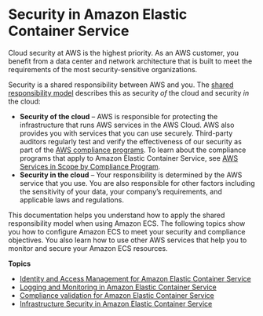 # Security in Amazon Elastic Container Service<a name="security"></a>

Cloud security at AWS is the highest priority\. As an AWS customer, you benefit from a data center and network architecture that is built to meet the requirements of the most security\-sensitive organizations\.

Security is a shared responsibility between AWS and you\. The [shared responsibility model](http://aws.amazon.com/compliance/shared-responsibility-model/) describes this as security *of* the cloud and security *in* the cloud:
+ **Security of the cloud** – AWS is responsible for protecting the infrastructure that runs AWS services in the AWS Cloud\. AWS also provides you with services that you can use securely\. Third\-party auditors regularly test and verify the effectiveness of our security as part of the [AWS compliance programs](http://aws.amazon.com/compliance/programs/)\. To learn about the compliance programs that apply to Amazon Elastic Container Service, see [AWS Services in Scope by Compliance Program](http://aws.amazon.com/compliance/services-in-scope/)\.
+ **Security in the cloud** – Your responsibility is determined by the AWS service that you use\. You are also responsible for other factors including the sensitivity of your data, your company’s requirements, and applicable laws and regulations\. 

This documentation helps you understand how to apply the shared responsibility model when using Amazon ECS\. The following topics show you how to configure Amazon ECS to meet your security and compliance objectives\. You also learn how to use other AWS services that help you to monitor and secure your Amazon ECS resources\. 

**Topics**
+ [Identity and Access Management for Amazon Elastic Container Service](security-iam.md)
+ [Logging and Monitoring in Amazon Elastic Container Service](ecs-logging-monitoring.md)
+ [Compliance validation for Amazon Elastic Container Service](ecs-compliance.md)
+ [Infrastructure Security in Amazon Elastic Container Service](infrastructure-security.md)